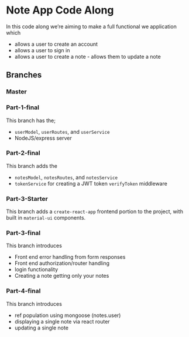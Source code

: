 # Note App Code Along

In this code along we’re aiming to make a full functional we application which

- allows a user to create an account
- allows a user to sign in
- allows a user to create a note - allows them to update a note

## Branches

### Master

### Part-1-final

This branch has the;

- `userModel`, `userRoutes`, and `userService`
- NodeJS/express server

### Part-2-final

This branch adds the

- `notesModel`, `notesRoutes`, and `notesService`
- `tokenService` for creating a JWT token `verifyToken` middleware

### Part-3-Starter

This branch adds a `create-react-app` frontend portion to the project, with built in `material-ui` components.

### Part-3-final

This branch introduces

- Front end error handling from form responses
- Front end authorization/router handling
- login functionality
- Creating a note getting only your notes

### Part-4-final

This branch introduces

- ref population using mongoose (notes.user)
- displaying a single note via react router
- updating a single note
